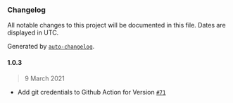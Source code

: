 ### Changelog

All notable changes to this project will be documented in this file. Dates are displayed in UTC.

Generated by [`auto-changelog`](https://github.com/CookPete/auto-changelog).

#### 1.0.3

> 9 March 2021

- Add git credentials to Github Action for Version [`#71`](https://github.com/fmenezes/json-stringify-date/pull/71)
